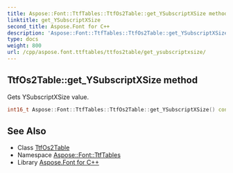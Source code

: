 ```yaml
---
title: Aspose::Font::TtfTables::TtfOs2Table::get_YSubscriptXSize method
linktitle: get_YSubscriptXSize
second_title: Aspose.Font for C++
description: 'Aspose::Font::TtfTables::TtfOs2Table::get_YSubscriptXSize method. Gets YSubscriptXSize value in C++.'
type: docs
weight: 800
url: /cpp/aspose.font.ttftables/ttfos2table/get_ysubscriptxsize/
---
```

## TtfOs2Table::get_YSubscriptXSize method


Gets YSubscriptXSize value.

```cpp
int16_t Aspose::Font::TtfTables::TtfOs2Table::get_YSubscriptXSize() const
```

## See Also

* Class [TtfOs2Table](../)
* Namespace [Aspose::Font::TtfTables](../../)
* Library [Aspose.Font for C++](../../../)
